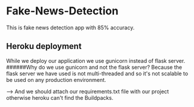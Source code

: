 # Fake-News-Detection
This is fake news detection app with 85% accuracy.

## Heroku deployment
While we deploy our application we use gunicorn instead of flask server.
######Why do we use gunicorn and not the flask server?
Because the flask server we have used is not multi-threaded and so it's not scalable to be used on any production environment.

--> And we should attach our requirements.txt file with our project otherwise heroku can't find the Buildpacks. 